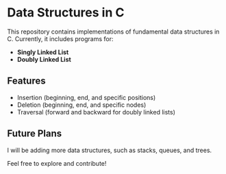 # Data Structures in C

This repository contains implementations of fundamental data structures in C. Currently, it includes programs for:

- **Singly Linked List**
- **Doubly Linked List**

## Features

- Insertion (beginning, end, and specific positions)
- Deletion (beginning, end, and specific nodes)
- Traversal (forward and backward for doubly linked lists)


## Future Plans

I will be adding more data structures, such as stacks, queues, and trees.



Feel free to explore and contribute!
